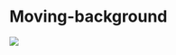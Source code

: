 # Moving-background

![](https://github.com/NiharikaSareen/Moving-background/blob/master/move-object.gif)
